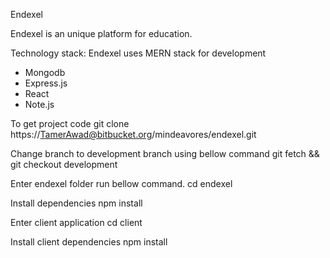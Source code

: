 Endexel

Endexel is an unique platform for education.

Technology stack:
Endexel uses MERN stack for development
- Mongodb
- Express.js
- React
- Note.js

To get project code 
git clone https://TamerAwad@bitbucket.org/mindeavores/endexel.git

Change branch to development branch using bellow command
git fetch && git checkout development

Enter endexel folder run bellow command.
cd endexel

Install dependencies
npm install

Enter client application
cd client

Install client dependencies
 npm install 
